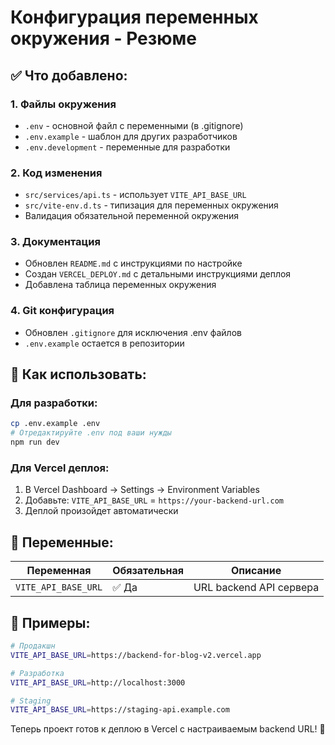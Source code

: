 # Конфигурация переменных окружения - Резюме

## ✅ Что добавлено:

### 1. Файлы окружения
- `.env` - основной файл с переменными (в .gitignore)
- `.env.example` - шаблон для других разработчиков
- `.env.development` - переменные для разработки

### 2. Код изменения
- `src/services/api.ts` - использует `VITE_API_BASE_URL`
- `src/vite-env.d.ts` - типизация для переменных окружения
- Валидация обязательной переменной окружения

### 3. Документация
- Обновлен `README.md` с инструкциями по настройке
- Создан `VERCEL_DEPLOY.md` с детальными инструкциями деплоя
- Добавлена таблица переменных окружения

### 4. Git конфигурация
- Обновлен `.gitignore` для исключения .env файлов
- `.env.example` остается в репозитории

## 🚀 Как использовать:

### Для разработки:
```bash
cp .env.example .env
# Отредактируйте .env под ваши нужды
npm run dev
```

### Для Vercel деплоя:
1. В Vercel Dashboard → Settings → Environment Variables
2. Добавьте: `VITE_API_BASE_URL` = `https://your-backend-url.com`
3. Деплой произойдет автоматически

## 🔧 Переменные:

| Переменная | Обязательная | Описание |
|------------|--------------|----------|
| `VITE_API_BASE_URL` | ✅ Да | URL backend API сервера |

## 📝 Примеры:

```bash
# Продакшн
VITE_API_BASE_URL=https://backend-for-blog-v2.vercel.app

# Разработка
VITE_API_BASE_URL=http://localhost:3000

# Staging
VITE_API_BASE_URL=https://staging-api.example.com
```

Теперь проект готов к деплою в Vercel с настраиваемым backend URL! 🎉
